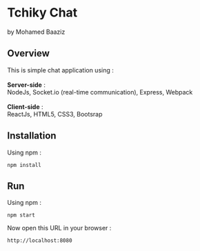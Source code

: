 # Tchiky Chat 
by Mohamed Baaziz

## Overview

This is simple chat application using : <br/><br/>
**Server-side** : <br/>
NodeJs, Socket.io (real-time communication), Express, Webpack <br/> <br/>
**Client-side** : <br/>
ReactJs, HTML5, CSS3, Bootsrap

## Installation

Using npm :

`npm install`

## Run

Using npm :

`npm start`

Now open this URL in your browser :

`http://localhost:8080`
